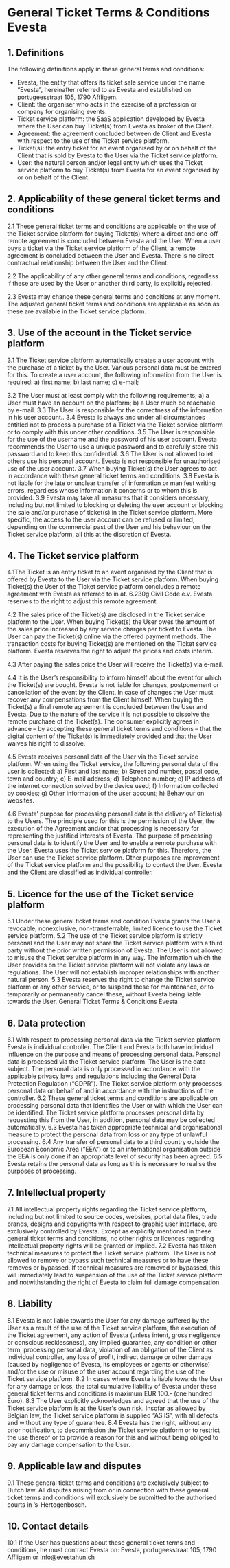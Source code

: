 # General Ticket Terms & Conditions Evesta

## 1. Definitions

The following definitions apply in these general terms and conditions:

- Evesta, the entity that offers its ticket sale service under the name “Evesta”,
hereinafter referred to as Evesta and established on portugeesstraat 105, 1790 Affligem.
- Client: the organiser who acts in the exercise of a profession or company for organising
events.
- Ticket service platform: the SaaS application developed by Evesta where the User can
buy Ticket(s) from Evesta as broker of the Client.
- Agreement: the agreement concluded between de Client and Evesta with respect to the
use of the Ticket service platform.
- Ticket(s): the entry ticket for an event organised by or on behalf of the Client that is sold
by Evesta to the User via the Ticket service platform.
- User: the natural person and/or legal entity which uses the Ticket service platform to buy
Ticket(s) from Evesta for an event organised by or on behalf of the Client.

## 2. Applicability of these general ticket terms and conditions

2.1 These general ticket terms and conditions are applicable on the use of the Ticket service
platform for buying Ticket(s) where a direct and one-off remote agreement is concluded between
Evesta and the User. When a user buys a ticket via the Ticket service platform of the Client, a
remote agreement is concluded between the User and Evesta. There is no direct contractual
relationship between the User and the Client.

2.2 The applicability of any other general terms and conditions, regardless if these are used by the
User or another third party, is explicitly rejected.

2.3 Evesta may change these general terms and conditions at any moment. The adjusted general
ticket terms and conditions are applicable as soon as these are available in the Ticket service
platform.

## 3. Use of the account in the Ticket service platform

3.1 The Ticket service platform automatically creates a user account with the purchase of a ticket
by the User. Various personal data must be entered for this. To create a user account, the following
information from the User is required:
a) first name;
b) last name;
c) e-mail;

3.2 The User must at least comply with the following requirements;
a) a User must have an account on the platform;
b) a User much be reachable by e-mail.
3.3 The User is responsible for the correctness of the information in his user account..
3.4 Evesta is always and under all circumstances entitled not to process a purchase of a Ticket
via the Ticket service platform or to comply with this under other conditions.
3.5 The User is responsible for the use of the username and the password of his user account.
Evesta recommends the User to use a unique password and to carefully store this password and
to keep this confidential.
3.6 The User is not allowed to let others use his personal account. Evesta is not responsible for unauthorised use of the user account.
3.7 When buying Ticket(s) the User agrees to act in accordance with these general ticket terms
and conditions.
3.8 Evesta is not liable for the late or unclear transfer of information or manifest writing errors,
regardless whose information it concerns or to whom this is provided.
3.9 Evesta may take all measures that it considers necessary, including but not limited to blocking
or deleting the user account or blocking the sale and/or purchase of ticket(s) in the Ticket service
platform. More specific, the access to the user account can be refused or limited, depending on
the commercial past of the User and his behaviour on the Ticket service platform, all this at the
discretion of Evesta.

## 4. The Ticket service platform
4.1The Ticket is an entry ticket to an event organised by the Client that is offered by Evesta to the
User via the Ticket service platform. When buying Ticket(s) the User of the Ticket service platform
concludes a remote agreement with Evesta as referred to in at. 6.230g Civil Code e.v. Evesta
reserves to the right to adjust this remote agreement.

4.2 The sales price of the Ticket(s) are disclosed in the Ticket service platform to the User. When
buying Ticket(s) the User owes the amount of the sales price increased by any service charges
per ticket to Evesta. The User can pay the Ticket(s) online via the offered payment methods. The
transaction costs for buying Ticket(s) are mentioned on the Ticket service platform. Evesta
reserves the right to adjust the prices and costs interim.

4.3 After paying the sales price the User will receive the Ticket(s) via e-mail.

4.4 It is the User’s responsibility to inform himself about the event for which the Ticket(s) are bought.
Evesta is not liable for changes, postponement or cancellation of the event by the Client. In case
of changes the User must recover any compensations from the Client himself. When buying the Ticket(s) a final remote agreement is concluded between the User and
Evesta. Due to the nature of the service it is not possible to dissolve the remote purchase of the
Ticket(s). The consumer explicitly agrees in advance – by accepting these general ticket terms and
conditions – that the digital content of the Ticket(s) is immediately provided and that the User
waives his right to dissolve.

4.5 Evesta receives personal data of the User via the Ticket service platform. When using the
Ticket service, the following personal data of the user is collected:
a) First and last name;
b) Street and number, postal code, town and country;
c) E-mail address;
d) Telephone number;
e) IP address of the internet connection solved by the device used;
f) Information collected by cookies;
g) Other information of the user account;
h) Behaviour on websites.

4.6 Evesta’ purpose for processing personal data is the delivery of Ticket(s) to the Users. The
principle used for this is the permission of the User, the execution of the Agreement and/or that
processing is necessary for representing the justified interests of Evesta. The purpose of
processing personal data is to identify the User and to enable a remote purchase with the User.
Evesta uses the Ticket service platform for this. Therefore, the User can use the Ticket service
platform. Other purposes are improvement of the Ticket service platform and the possibility to
contact the User. Evesta and the Client are classified as individual controller.

## 5. Licence for the use of the Ticket service platform
5.1 Under these general ticket terms and condition Evesta grants the User a revocable, nonexclusive, non-transferrable, limited licence to use the Ticket service platform.
5.2 The use of the Ticket service platform is strictly personal and the User may not share the Ticket
service platform with a third party without the prior written permission of Evesta. The User is not
allowed to misuse the Ticket service platform in any way. The information which the User provides
on the Ticket service platform will not violate any laws or regulations. The User will not establish
improper relationships with another natural person.
5.3 Evesta reserves the right to change the Ticket service platform or any other service, or to
suspend these for maintenance, or to temporarily or permanently cancel these, without Evesta
being liable towards the User. 
General Ticket Terms & Conditions Evesta

## 6. Data protection
6.1 With respect to processing personal data via the Ticket service platform Evesta is individual
controller. The Client and Evesta both have individual influence on the purpose and means of
processing personal data. Personal data is processed via the Ticket service platform. The User is
the data subject. The personal data is only processed in accordance with the applicable privacy
laws and regulations including the General Data Protection Regulation (“GDPR”). The Ticket
service platform only processes personal data on behalf of and in accordance with the instructions
of the controller.
6.2 These general ticket terms and conditions are applicable on processing personal data that
identifies the User or with which the User can be identified. The Ticket service platform processes
personal data by requesting this from the User, in addition, personal data may be collected
automatically.
6.3 Evesta has taken appropriate technical and organisational measure to protect the personal
data from loss or any type of unlawful processing.
6.4 Any transfer of personal data to a third country outside the European Economic Area (“EEA”)
or to an international organisation outside the EEA is only done if an appropriate level of security
has been agreed.
6.5 Evesta retains the personal data as long as this is necessary to realise the purposes of
processing.

## 7. Intellectual property
7.1 All intellectual property rights regarding the Ticket service platform, including but not limited to source codes, websites, portal data files, trade brands, designs and copyrights with respect to
graphic user interface, are exclusively controlled by Evesta. Except as explicitly mentioned in
these general ticket terms and conditions, no other rights or licences regarding intellectual property
rights will be granted or implied.
7.2 Evesta has taken technical measures to protect the Ticket service platform. The User is not
allowed to remove or bypass such technical measures or to have these removes or bypassed. If
technical measures are removed or bypassed, this will immediately lead to suspension of the use
of the Ticket service platform and notwithstanding the right of Evesta to claim full damage
compensation.

## 8. Liability
8.1 Evesta is not liable towards the User for any damage suffered by the User as a result of the
use of the Ticket service platform, the execution of the Ticket agreement, any action of Evesta
(unless intent, gross negligence or conscious recklessness), any implied guarantee, any condition
or other term, processing personal data, violation of an obligation of the Client as individual
controller, any loss of profit, indirect damage or other damage (caused by negligence of Evesta,
its employees or agents or otherwise) and/or the use or misuse of the user account regarding the
use of the Ticket service platform.
8.2 In cases where Evesta is liable towards the User for any damage or loss, the total cumulative liability of Evesta under these general ticket terms and conditions is maximum EUR 100.- (one hundred Euro).
8.3 The User explicitly acknowledges and agreed that the use of the Ticket service platform is at
the User's own risk. Insofar as allowed by Belgian law, the Ticket service platform is supplied “AS
IS”, with all defects and without any type of guarantee.
8.4 Evesta has the right, without any prior notification, to decommission the Ticket service platform
or to restrict the use thereof or to provide a reason for this and without being obliged to pay any
damage compensation to the User.

## 9. Applicable law and disputes

9.1 These general ticket terms and conditions are exclusively subject to Dutch law. All disputes
arising from or in connection with these general ticket terms and conditions will exclusively be
submitted to the authorised courts in ’s-Hertogenbosch.

## 10. Contact details
10.1 If the User has questions about these general ticket terms and conditions, he must contract
Evesta on: Evesta, portugeesstraat 105, 1790 Affligem or info@evestahun.ch